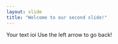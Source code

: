 ```yaml
---
layout: slide
title: "Welcome to our second slide!"
---
```

Your text ioi
Use the left arrow to go back!
